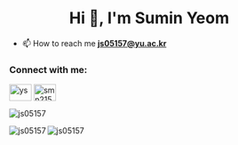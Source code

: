 <h1 align="center">Hi 👋, I'm Sumin Yeom</h1>




- 📫 How to reach me **js05157@yu.ac.kr**

<h3 align="left">Connect with me:</h3>
<p align="left">
<a href="https://instagram.com/ys_______m" target="blank"><img align="center" src="https://raw.githubusercontent.com/rahuldkjain/github-profile-readme-generator/master/src/images/icons/Social/instagram.svg" alt="ys_______m" height="30" width="40" /></a>
<a href="https://discord.gg/smn2157" target="blank"><img align="center" src="https://raw.githubusercontent.com/rahuldkjain/github-profile-readme-generator/master/src/images/icons/Social/discord.svg" alt="smn2157" height="30" width="40" /></a>

<p align="left"> <img src="https://komarev.com/ghpvc/?username=js05157&label=Profile%20views&color=0e75b6&style=flat" alt="js05157" /> </p>

<p><img align="left" src="https://github-readme-stats.vercel.app/api/top-langs?username=js05157&show_icons=true&locale=en&layout=compact" alt="js05157" /></p>

<p><img align="center" src="https://github-readme-streak-stats.herokuapp.com/?user=js05157&" alt="js05157" /></p>
